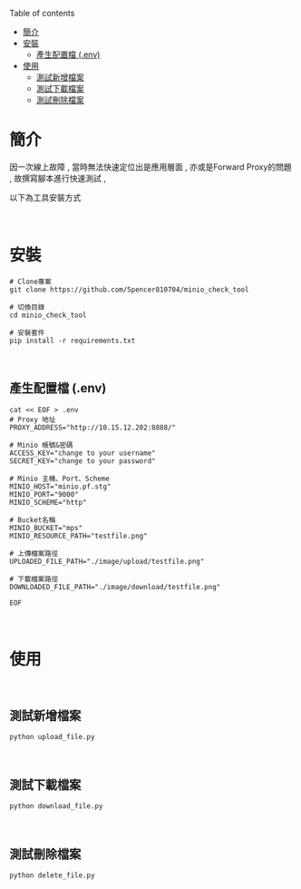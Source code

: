 Table of contents
- [簡介](#簡介)
- [安裝](#安裝)
  - [產生配置檔 (.env)](#產生配置檔-env)
- [使用](#使用)
  - [測試新增檔案](#測試新增檔案)
  - [測試下載檔案](#測試下載檔案)
  - [測試刪除檔案](#測試刪除檔案)

# 簡介
因一次線上故障 , 當時無法快速定位出是應用層面 , 亦或是Forward Proxy的問題 , 故撰寫腳本進行快速測試 , 


以下為工具安裝方式

<br>


# 安裝

```
# Clone專案
git clone https://github.com/Spencer810704/minio_check_tool

# 切換目錄
cd minio_check_tool

# 安裝套件
pip install -r requirements.txt
```

<br>

## 產生配置檔 (.env)

```
cat << EOF > .env
# Proxy 地址
PROXY_ADDRESS="http://10.15.12.202:8888/"

# Minio 帳號&密碼
ACCESS_KEY="change to your username"
SECRET_KEY="change to your password"

# Minio 主機、Port、Scheme
MINIO_HOST="minio.pf.stg"
MINIO_PORT="9000"
MINIO_SCHEME="http"

# Bucket名稱
MINIO_BUCKET="mps"
MINIO_RESOURCE_PATH="testfile.png"

# 上傳檔案路徑
UPLOADED_FILE_PATH="./image/upload/testfile.png"

# 下載檔案路徑
DOWNLOADED_FILE_PATH="./image/download/testfile.png"

EOF

```

<br>

# 使用

<br>

## 測試新增檔案
```shell
python upload_file.py
```

<br>

## 測試下載檔案
```shell
python download_file.py
```

<br>

## 測試刪除檔案
```shell
python delete_file.py

```

<br>
